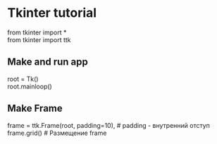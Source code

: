 # Tkinter tutorial
from tkinter import * <br />
from tkinter import ttk

## Make and run app
root = Tk() <br />
root.mainloop()

## Make Frame
frame = ttk.Frame(root, padding=10), # padding - внутренний отступ  <br />
frame.grid() # Размещение frame
